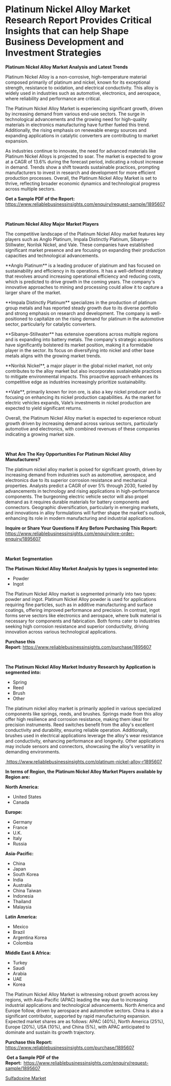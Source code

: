 <p><h1>Platinum Nickel Alloy Market Research Report Provides Critical Insights that can help Shape Business Development and Investment Strategies</h1></p><p><strong>Platinum Nickel Alloy Market Analysis and Latest Trends</strong></p>
<p><p>Platinum Nickel Alloy is a non-corrosive, high-temperature material composed primarily of platinum and nickel, known for its exceptional strength, resistance to oxidation, and electrical conductivity. This alloy is widely used in industries such as automotive, electronics, and aerospace, where reliability and performance are critical.</p><p>The Platinum Nickel Alloy Market is experiencing significant growth, driven by increasing demand from various end-use sectors. The surge in technological advancements and the growing need for high-quality materials in electronics manufacturing have further fueled this trend. Additionally, the rising emphasis on renewable energy sources and expanding applications in catalytic converters are contributing to market expansion.</p><p>As industries continue to innovate, the need for advanced materials like Platinum Nickel Alloys is projected to soar. The market is expected to grow at a CAGR of 13.6% during the forecast period, indicating a robust increase in demand. Trends show a shift towards sustainable practices, prompting manufacturers to invest in research and development for more efficient production processes. Overall, the Platinum Nickel Alloy Market is set to thrive, reflecting broader economic dynamics and technological progress across multiple sectors.</p></p>
<p><strong>Get a Sample PDF of the Report:&nbsp;</strong> <a href="https://www.reliablebusinessinsights.com/enquiry/request-sample/1895607?utm_campaign=3352&utm_medium=2&utm_source=Github&utm_content=ia&utm_term=01042025&utm_id=platinum-nickel-alloy">https://www.reliablebusinessinsights.com/enquiry/request-sample/1895607</a></p>
<p>&nbsp;</p>
<p><strong>Platinum Nickel Alloy Major Market Players</strong></p>
<p><p>The competitive landscape of the Platinum Nickel Alloy market features key players such as Anglo Platinum, Impala Distinctly Platinum, Sibanye-Stillwater, Norilsk Nickel, and Vale. These companies have established significant market presence and are focusing on expanding their production capacities and technological advancements.</p><p>**Anglo Platinum** is a leading producer of platinum and has focused on sustainability and efficiency in its operations. It has a well-defined strategy that revolves around increasing operational efficiency and reducing costs, which is predicted to drive growth in the coming years. The company's innovative approaches to mining and processing could allow it to capture a larger share of the market.</p><p>**Impala Distinctly Platinum** specializes in the production of platinum group metals and has reported steady growth due to its diverse portfolio and strong emphasis on research and development. The company is well-positioned to capitalize on the rising demand for platinum in the automotive sector, particularly for catalytic converters.</p><p>**Sibanye-Stillwater** has extensive operations across multiple regions and is expanding into battery metals. The company's strategic acquisitions have significantly bolstered its market position, making it a formidable player in the sector. Its focus on diversifying into nickel and other base metals aligns with the growing market trends.</p><p>**Norilsk Nickel**, a major player in the global nickel market, not only contributes to the alloy market but also incorporates sustainable practices to mitigate environmental impacts. This proactive approach enhances its competitive edge as industries increasingly prioritize sustainability.</p><p>**Vale**, primarily known for iron ore, is also a key nickel producer and is focusing on enhancing its nickel production capabilities. As the market for electric vehicles expands, Vale’s investments in nickel production are expected to yield significant returns.</p><p>Overall, the Platinum Nickel Alloy market is expected to experience robust growth driven by increasing demand across various sectors, particularly automotive and electronics, with combined revenues of these companies indicating a growing market size.</p></p>
<p>&nbsp;</p>
<p><strong>What Are The Key Opportunities For Platinum Nickel Alloy Manufacturers?</strong></p>
<p><p>The platinum nickel alloy market is poised for significant growth, driven by increasing demand from industries such as automotive, aerospace, and electronics due to its superior corrosion resistance and mechanical properties. Analysts predict a CAGR of over 5% through 2030, fueled by advancements in technology and rising applications in high-performance components. The burgeoning electric vehicle sector will also propel demand as it requires durable materials for battery components and connectors. Geographic diversification, particularly in emerging markets, and innovations in alloy formulations will further shape the market's outlook, enhancing its role in modern manufacturing and industrial applications.</p></p>
<p><strong>Inquire or Share Your Questions If Any Before Purchasing This Report:</strong> <a href="https://www.reliablebusinessinsights.com/enquiry/pre-order-enquiry/1895607?utm_campaign=3352&utm_medium=2&utm_source=Github&utm_content=ia&utm_term=01042025&utm_id=platinum-nickel-alloy">https://www.reliablebusinessinsights.com/enquiry/pre-order-enquiry/1895607</a></p>
<p>&nbsp;</p>
<p><strong>Market Segmentation</strong></p>
<p><strong>The Platinum Nickel Alloy Market Analysis by types is segmented into:</strong></p>
<p><ul><li>Powder</li><li>Ingot</li></ul></p>
<p><p>The Platinum Nickel Alloy market is segmented primarily into two types: powder and ingot. Platinum Nickel Alloy powder is used for applications requiring fine particles, such as in additive manufacturing and surface coatings, offering improved performance and precision. In contrast, ingot forms serve sectors like electronics and aerospace, where bulk material is necessary for components and fabrication. Both forms cater to industries seeking high corrosion resistance and superior conductivity, driving innovation across various technological applications.</p></p>
<p><strong>Purchase this Report:&nbsp;</strong><a href="https://www.reliablebusinessinsights.com/purchase/1895607?utm_campaign=3352&utm_medium=2&utm_source=Github&utm_content=ia&utm_term=01042025&utm_id=platinum-nickel-alloy">https://www.reliablebusinessinsights.com/purchase/1895607</a></p>
<p>&nbsp;</p>
<p><strong>The Platinum Nickel Alloy Market Industry Research by Application is segmented into:</strong></p>
<p><ul><li>Spring</li><li>Reed</li><li>Brush</li><li>Other</li></ul></p>
<p><p>The platinum nickel alloy market is primarily applied in various specialized components like springs, reeds, and brushes. Springs made from this alloy offer high resilience and corrosion resistance, making them ideal for precision instruments. Reed switches benefit from the alloy's excellent conductivity and durability, ensuring reliable operation. Additionally, brushes used in electrical applications leverage the alloy's wear resistance and conductivity, enhancing performance and longevity. Other applications may include sensors and connectors, showcasing the alloy's versatility in demanding environments.</p></p>
<p><a href="https://www.reliablebusinessinsights.com/platinum-nickel-alloy-r1895607?utm_campaign=3352&utm_medium=2&utm_source=Github&utm_content=ia&utm_term=01042025&utm_id=platinum-nickel-alloy">&nbsp;https://www.reliablebusinessinsights.com/platinum-nickel-alloy-r1895607</a></p>
<p><strong>In terms of Region, the Platinum Nickel Alloy Market Players available by Region are:</strong></p>
<p>
    <p> <strong> North America: </strong>
        <ul>
            <li>United States</li>
            <li>Canada</li>
        </ul>
        </p> 
    <p> <strong> Europe: </strong>
        <ul>
            <li>Germany</li>
            <li>France</li>
            <li>U.K.</li>
            <li>Italy</li>
            <li>Russia</li>
        </ul>
        </p> 
    <p> <strong> Asia-Pacific: </strong>
        <ul>
            <li>China</li>
            <li>Japan</li>
            <li>South Korea</li>
            <li>India</li>
            <li>Australia</li>
            <li>China Taiwan</li>
            <li>Indonesia</li>
            <li>Thailand</li>
            <li>Malaysia</li>
        </ul>
        </p> 
    <p> <strong> Latin America: </strong>
        <ul>
            <li>Mexico</li>
            <li>Brazil</li>
            <li>Argentina Korea</li>
            <li>Colombia</li>
        </ul>
        </p> 
    <p> <strong> Middle East & Africa: </strong>
        <ul>
            <li>Turkey</li>
            <li>Saudi</li>
            <li>Arabia</li>
            <li>UAE</li>
            <li>Korea</li>
        </ul>
    </p>
    </p>
<p><p>The Platinum Nickel Alloy Market is witnessing robust growth across key regions, with Asia-Pacific (APAC) leading the way due to increasing industrial applications and technological advancements. North America and Europe follow, driven by aerospace and automotive sectors. China is also a significant contributor, supported by rapid manufacturing expansion. Expected market shares are as follows: APAC (40%), North America (25%), Europe (20%), USA (10%), and China (5%), with APAC anticipated to dominate and sustain its growth trajectory.</p></p>
<p><strong>Purchase this Report: </strong><a href="https://www.reliablebusinessinsights.com/purchase/1895607?utm_campaign=3352&utm_medium=2&utm_source=Github&utm_content=ia&utm_term=01042025&utm_id=platinum-nickel-alloy">https://www.reliablebusinessinsights.com/purchase/1895607</a></p>
<p>&nbsp;<strong>Get a Sample PDF of the Report:&nbsp;&nbsp;</strong><a href="https://www.reliablebusinessinsights.com/enquiry/request-sample/1895607?utm_campaign=3352&utm_medium=2&utm_source=Github&utm_content=ia&utm_term=01042025&utm_id=platinum-nickel-alloy">https://www.reliablebusinessinsights.com/enquiry/request-sample/1895607</a></p>
<p><strong></strong></p>
<p><p><a href="https://github.com/plawragarile/Market-Research-Report-List-1/blob/main/sulfadoxine-market.md?utm_campaign=3352&utm_medium=2&utm_source=Github&utm_content=ia&utm_term=01042025&utm_id=platinum-nickel-alloy">Sulfadoxine Market</a></p></p>